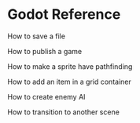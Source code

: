 # Godot Reference


[home]:#godot-reference


How to save a file 

How to publish a game

How to make a sprite have pathfinding

How to add an item in a grid container

How to create enemy AI

How to transition to another scene